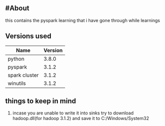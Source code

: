 #About
-----

this contains the pyspark learning that i have gone through while learnings


Versions used
-------------
|Name|Version|
|----|--------|
|python|3.8.0|
|pyspark|3.1.2|
|spark cluster|3.1.2|
|winutils|3.1.2|



things to keep in mind
----------------------
1. incase you are unable to write it into sinks try to download hadoop.dll(for hadoop 3.1.2) and save it to C:/Windows/System32 